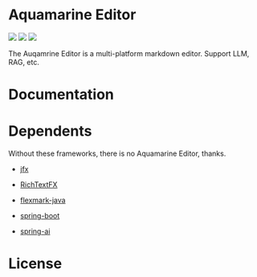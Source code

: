 # Aquamarine Editor

[![](https://img.shields.io/badge/javafx-21-f58142?style=circle&labelColor=5d5d5d)](https://blog.sincehub.cn/)
[![](https://img.shields.io/badge/springboot-3.2.0-f58142?style=circle&labelColor=5d5d5d)](https://blog.sincehub.cn/)
[![](https://img.shields.io/badge/springai-0.8.0-f58142?style=circle&labelColor=5d5d5d)](https://blog.sincehub.cn/)

The Auqamrine Editor is a multi-platform markdown editor. Support LLM, RAG, etc.

# Documentation

# Dependents

Without these frameworks, there is no Aquamarine Editor, thanks.

* [jfx](https://github.com/openjdk/jfx)

* [RichTextFX](https://github.com/FXMisc/RichTextFX)

* [flexmark-java](https://github.com/vsch/flexmark-java)

* [spring-boot](https://github.com/spring-projects/spring-boot)

* [spring-ai](https://github.com/spring-projects/spring-ai)

# License
